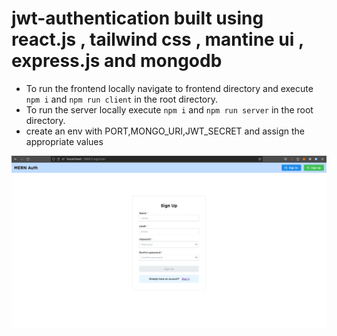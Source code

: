 # jwt-authentication built using react.js , tailwind css , mantine ui , express.js and mongodb

- To run the frontend locally navigate to frontend directory and execute `npm i` and `npm run client` in the root directory.
- To run the server locally execute `npm i` and `npm run server` in the root directory.
- create an env with PORT,MONGO_URI,JWT_SECRET and assign the appropriate values

 ![banner](https://github.com/pavanKumarKR2000/jwt-authentiaction/blob/main/jwt-auth.png?raw=true)
